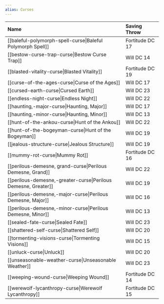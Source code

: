 ```yaml
---
alias: Curses
---
```


| Name | Saving Throw |
| :-- | :-- |
| [[baleful-polymorph-spell-curse\|Baleful Polymorph Spell]] | Fortitude DC 17 |
| [[bestow-curse-trap-curse\|Bestow Curse Trap]] | Will DC 14 |
| [[blasted-vitality-curse\|Blasted Vitality]] | Fortitude DC 19 |
| [[curse-of-the-ages-curse\|Curse of the Ages]] | Will DC 17 |
| [[cursed-earth-curse\|Cursed Earth]] | Will DC 23 |
| [[endless-night-curse\|Endless Night]] | Will DC 22 |
| [[haunting,-major-curse\|Haunting, Major]] | Will DC 17 |
| [[haunting,-minor-curse\|Haunting, Minor]] | Will DC 13 |
| [[hunt-of-the-ankou-curse\|Hunt of the Ankou]] | Will DC 22 |
| [[hunt-of-the-bogeyman-curse\|Hunt of the Bogeyman]] | Will DC 19 |
| [[jealous-structure-curse\|Jealous Structure]] | Will DC 19 |
| [[mummy-rot-curse\|Mummy Rot]] | Fortitude DC 16 |
| [[perilous-demesne, grand-curse\|Perilous Demesne, Grand]] | Will DC 22 |
| [[perilous-demesne,-greater-curse\|Perilous Demesne, Greater]] | Will DC 19 |
| [[perilous-demesne,-major-curse\|Perilous Demesne, Major]] | Will DC 16 |
| [[perilous-demesne,-minor-curse\|Perilous Demesne, Minor]] | Will DC 13 |
| [[sealed-fate-curse\|Sealed Fate]] | Will DC 23 |
| [[shattered-self-curse\|Shattered Self]] | Will DC 20 |
| [[tormenting-visions-curse\|Tormenting Visions]] | Will DC 15 |
| [[unluck-curse\|Unluck]] | Will DC 20 |
| [[unseasonable-weather-curse\|Unseasonable Weather]] | Will DC 23 |
| [[weeping-wound-curse\|Weeping Wound]] | Fortitude DC 14 |
| [[werewolf-lycanthropy-curse\|Werewolf Lycanthropy]] | Fortitude DC 15 |
